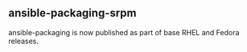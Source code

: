 ansible-packaging-srpm
----------------------

ansible-packaging is now published as part of base RHEL and Fedora releases.
